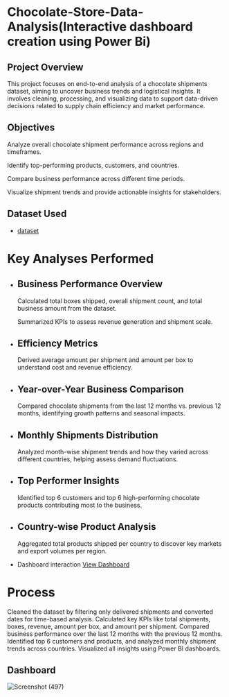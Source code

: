 # Chocolate-Store-Data-Analysis(Interactive dashboard  creation using Power Bi)

## Project Overview

This project focuses on end-to-end analysis of a chocolate shipments dataset, aiming to uncover business trends and logistical insights. It involves cleaning, processing, and visualizing data to support data-driven decisions related to supply chain efficiency and market performance.

## Objectives

Analyze overall chocolate shipment performance across regions and timeframes.

Identify top-performing products, customers, and countries.

Compare business performance across different time periods.

Visualize shipment trends and provide actionable insights for stakeholders.

## Dataset Used
- <a href="https://github.com/rikshithbommena/Data-Analysis-Dashboard/blob/main/sample-chocolate-shipments-data-all-Apr-2025%20(1).xlsx"> dataset</a>

# Key Analyses Performed

- ## Business Performance Overview

   Calculated total boxes shipped, overall shipment count, and total business amount from the dataset.

   Summarized KPIs to assess revenue generation and shipment scale.

- ## Efficiency Metrics

  Derived average amount per shipment and amount per box to understand cost and revenue efficiency.

- ## Year-over-Year Business Comparison

  Compared chocolate shipments from the last 12 months vs. previous 12 months, identifying growth patterns and seasonal impacts.

- ## Monthly Shipments Distribution

  Analyzed month-wise shipment trends and how they varied across different countries, helping assess demand fluctuations.

- ## Top Performer Insights

  Identified top 6 customers and top 6 high-performing chocolate products contributing most to the business.

- ## Country-wise Product Analysis

  Aggregated total products shipped per country to discover key markets and export volumes per region.

- Dashboard interaction <a href="https://github.com/rikshithbommena/Data-Analysis-Dashboard/blob/main/Screenshot%20(497).png">View Dashboard<a/>

# Process
Cleaned the dataset by filtering only delivered shipments and converted dates for time-based analysis. Calculated key KPIs like total shipments, boxes, revenue, amount per box, and amount per shipment. Compared business performance over the last 12 months with the previous 12 months. Identified top 6 customers and products, and analyzed monthly shipment trends across countries. Visualized all insights using Power BI dashboards.

## Dashboard
![Screenshot (497)](https://github.com/user-attachments/assets/d6796af3-d8c4-43ab-ba2c-267a8c99e0f2)


